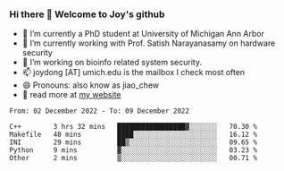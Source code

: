 ### Hi there 👋 Welcome to Joy's github

- 🔭 I’m currently a PhD student at University of Michigan Ann Arbor
- 🌱 I’m currently working with Prof. Satish Narayanasamy on hardware security
- 👯 I’m working on bioinfo related system security. 
- 📫 joydong [AT] umich.edu is the mailbox I check most often
- 😄 Pronouns: also know as jiao_chew
- 💬 read more at [my website](https://joydddd.github.io/)
<!--START_SECTION:waka-->

```text
From: 02 December 2022 - To: 09 December 2022

C++        3 hrs 32 mins   █████████████████▓░░░░░░░   70.30 %
Makefile   48 mins         ████░░░░░░░░░░░░░░░░░░░░░   16.12 %
INI        29 mins         ██▒░░░░░░░░░░░░░░░░░░░░░░   09.65 %
Python     9 mins          ▓░░░░░░░░░░░░░░░░░░░░░░░░   03.23 %
Other      2 mins          ▒░░░░░░░░░░░░░░░░░░░░░░░░   00.71 %
```

<!--END_SECTION:waka-->
